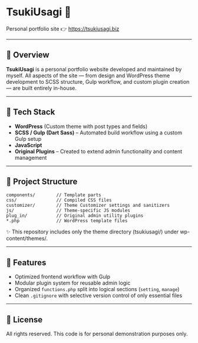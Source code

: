 # TsukiUsagi 🐇

Personal portfolio site
👉 https://tsukiusagi.biz

---

## 🌠 Overview

**TsukiUsagi** is a personal portfolio website developed and maintained by myself.
All aspects of the site — from design and WordPress theme development to SCSS structure, Gulp workflow, and custom plugin creation — are built entirely in-house.

---

## 🚀 Tech Stack

-   **WordPress** (Custom theme with post types and fields)
-   **SCSS / Gulp (Dart Sass)** – Automated build workflow using a custom Gulp setup
-   **JavaScript**
-   **Original Plugins** – Created to extend admin functionality and content management

---

## 🌙 Project Structure

```plaintext
components/        // Template parts
css/               // Compiled CSS files
customizer/        // Theme Customizer settings and sanitizers
js/                // Theme-specific JS modules
plug_in/           // Original admin utility plugins
*.php              // WordPress template files
```

✨ This repository includes only the theme directory (tsukiusagi/) under wp-content/themes/.

---

## 🌟 Features

-   Optimized frontend workflow with Gulp
-   Modular plugin system for reusable admin logic
-   Organized `functions.php` split into logical sections (`setting`, `manage`)
-   Clean `.gitignore` with selective version control of only essential files

---

## 🐾 License

All rights reserved.
This code is for personal demonstration purposes only.
